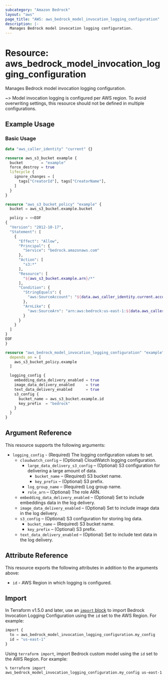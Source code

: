 ```yaml
---
subcategory: "Amazon Bedrock"
layout: "aws"
page_title: "AWS: aws_bedrock_model_invocation_logging_configuration"
description: |-
  Manages Bedrock model invocation logging configuration.
---
```


# Resource: aws_bedrock_model_invocation_logging_configuration

Manages Bedrock model invocation logging configuration.

~> Model invocation logging is configured per AWS region. To avoid overwriting settings, this resource should not be defined in multiple configurations.

## Example Usage

### Basic Usage

```terraform
data "aws_caller_identity" "current" {}

resource aws_s3_bucket example {
  bucket        = "example"
  force_destroy = true
  lifecycle {
    ignore_changes = [
      tags["CreatorId"], tags["CreatorName"],
    ]
  }
}

resource "aws_s3_bucket_policy" "example" {
  bucket = aws_s3_bucket.example.bucket

  policy = <<EOF
{
  "Version": "2012-10-17",
  "Statement": [
    {
      "Effect": "Allow",
      "Principal": {
        "Service": "bedrock.amazonaws.com"
      },
      "Action": [
        "s3:*"
      ],
      "Resource": [
        "${aws_s3_bucket.example.arn}/*"
      ],
      "Condition": {
        "StringEquals": {
          "aws:SourceAccount": "${data.aws_caller_identity.current.account_id}"
        },
        "ArnLike": {
          "aws:SourceArn": "arn:aws:bedrock:us-east-1:${data.aws_caller_identity.current.account_id}:*"
        }
      }
    }
  ]
}
EOF
}

resource "aws_bedrock_model_invocation_logging_configuration" "example" {
  depends_on = [
    aws_s3_bucket_policy.example
  ]

  logging_config {
    embedding_data_delivery_enabled = true
    image_data_delivery_enabled     = true
    text_data_delivery_enabled      = true
    s3_config {
      bucket_name = aws_s3_bucket.example.id
      key_prefix  = "bedrock"
    }
  }
}
```

## Argument Reference

This resource supports the following arguments:

* `logging_config` - (Required) The logging configuration values to set.
    * `cloudwatch_config` – (Optional) CloudWatch logging configuration.
        * `large_data_delivery_s3_config` – (Optional) S3 configuration for delivering a large amount of data.
            * `bucket_name` – (Required) S3 bucket name.
            * `key_prefix` – (Optional) S3 prefix.
        * `log_group_name` – (Required) Log group name.
        * `role_arn` – (Optional) The role ARN.
    * `embedding_data_delivery_enabled` – (Optional) Set to include embeddings data in the log delivery.
    * `image_data_delivery_enabled` – (Optional) Set to include image data in the log delivery.
    * `s3_config` – (Optional) S3 configuration for storing log data.
        * `bucket_name` – (Required) S3 bucket name.
        * `key_prefix` – (Optional) S3 prefix.
    * `text_data_delivery_enabled` – (Optional) Set to include text data in the log delivery.

## Attribute Reference

This resource exports the following attributes in addition to the arguments above:

* `id` - AWS Region in which logging is configured.

## Import

In Terraform v1.5.0 and later, use an [`import` block](https://developer.hashicorp.com/terraform/language/import) to import Bedrock Invocation Logging Configuration using the `id` set to the AWS Region. For example:

```terraform
import {
  to = aws_bedrock_model_invocation_logging_configuration.my_config
  id = "us-east-1"
}
```

Using `terraform import`, import Bedrock custom model using the `id` set to the AWS Region. For example:

```console
% terraform import aws_bedrock_model_invocation_logging_configuration.my_config us-east-1
```
